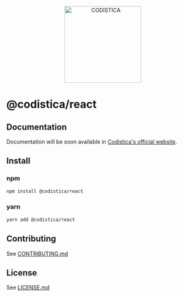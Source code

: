 
<!--suppress HtmlDeprecatedAttribute -->

<br/>

<div align="center">
  <a href="https://www.codistica.com">
    <img height="200" src="https://codistica-public.s3-eu-west-1.amazonaws.com/logo-full.png" alt="CODISTICA">
  </a>
  <br>
  
</div>


# @codistica/react

## Documentation

Documentation will be soon available in [Codistica's official website][coidistica-js-docs-url].


## Install

### npm
```bash
npm install @codistica/react
```

### yarn
```bash
yarn add @codistica/react
```

## Contributing

See [CONTRIBUTING.md][contributing]


## License

See [LICENSE.md][license]


<!--INTERNAL LINKS-->
[contributing]: ../../CONTRIBUTING.md
[license]: ../../LICENSE.md

<!--EXTERNAL LINKS-->
[coidistica-js-docs-url]: https://www.codistica.com/
